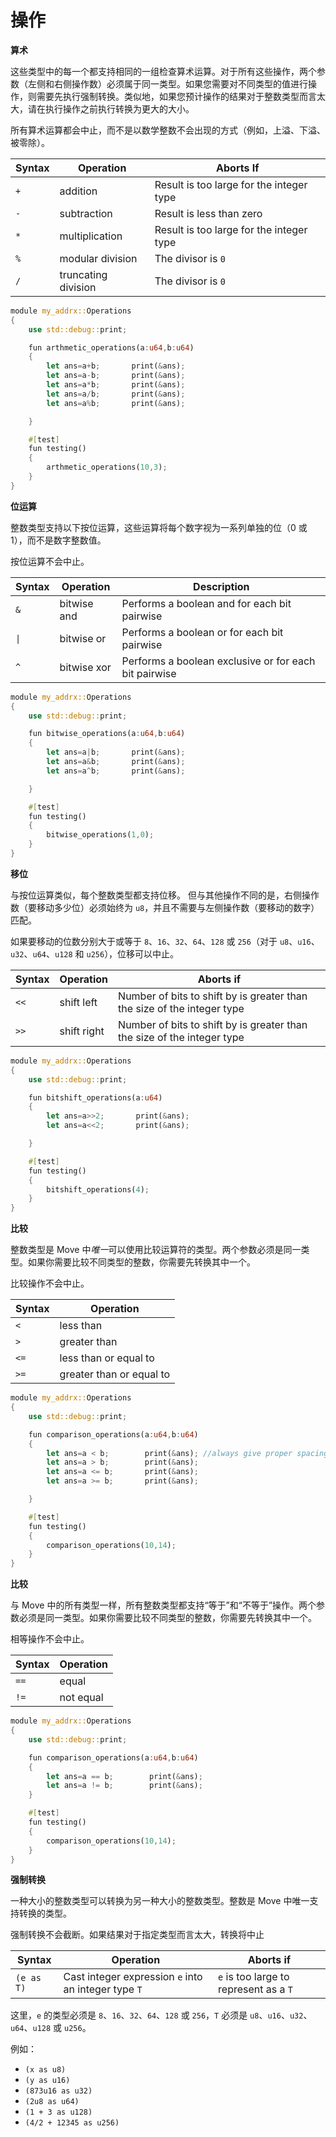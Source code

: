 # 操作

**算术**

这些类型中的每一个都支持相同的一组检查算术运算。对于所有这些操作，两个参数（左侧和右侧操作数）必须属于同一类型。如果您需要对不同类型的值进行操作，则需要先执行强制转换。类似地，如果您预计操作的结果对于整数类型而言太大，请在执行操作之前执行转换为更大的大小。

所有算术运算都会中止，而不是以数学整数不会出现的方式（例如，上溢、下溢、被零除）。

<!-- # Operations

**Arthmetic**

Each of these types supports the same set of checked arithmetic operations. For all of these operations, both arguments (the left and right side operands) _must_ be of the same type. If you need to operate over values of different types, you will need to first perform a cast. Similarly, if you expect the result of the operation to be too large for the integer type, perform a cast to a larger size before performing the operation.

All arithmetic operations abort instead of behaving in a way that mathematical integers would not (e.g., overflow, underflow, divide-by-zero). -->

| Syntax | Operation           | Aborts If                                |
| ------ | ------------------- | ---------------------------------------- |
| `+`    | addition            | Result is too large for the integer type |
| `-`    | subtraction         | Result is less than zero                 |
| `*`    | multiplication      | Result is too large for the integer type |
| `%`    | modular division    | The divisor is `0`                       |
| `/`    | truncating division | The divisor is `0`                       |

```rust
module my_addrx::Operations
{
    use std::debug::print;

    fun arthmetic_operations(a:u64,b:u64)
    {
        let ans=a+b;       print(&ans);
        let ans=a-b;       print(&ans);
        let ans=a*b;       print(&ans); 
        let ans=a/b;       print(&ans);
        let ans=a%b;       print(&ans);

    }

    #[test]
    fun testing()
    {
        arthmetic_operations(10,3);
    }
}
```

**位运算**

整数类型支持以下按位运算，这些运算将每个数字视为一系列单独的位（0 或 1），而不是数字整数值。

按位运算不会中止。

<!-- **Bitwise**

The integer types support the following bitwise operations that treat each number as a series of individual bits, either 0 or 1, instead of as numerical integer values.

Bitwise operations do not abort. -->

| Syntax | Operation   | Description                                           |
| ------ | ----------- | ----------------------------------------------------- |
| `&`    | bitwise and | Performs a boolean and for each bit pairwise          |
| `\|`   | bitwise or  | Performs a boolean or for each bit pairwise           |
| `^`    | bitwise xor | Performs a boolean exclusive or for each bit pairwise |

```rust
module my_addrx::Operations
{
    use std::debug::print;

    fun bitwise_operations(a:u64,b:u64)
    {
        let ans=a|b;       print(&ans);
        let ans=a&b;       print(&ans);
        let ans=a^b;       print(&ans);  

    }

    #[test]
    fun testing()
    {
        bitwise_operations(1,0);
    }
}
```

**移位**

与按位运算类似，每个整数类型都支持位移。  但与其他操作不同的是，右侧操作数（要移动多少位）必须始终为 `u8`，并且不需要与左侧操作数（要移动的数字）匹配。

如果要移动的位数分别大于或等于 `8`、`16`、`32`、`64`、`128` 或 `256`（对于 `u8`、`u16`、`u32`、`u64`、`u128` 和 `u256`），位移可以中止。

<!-- **Bitshift**

Similar to the bitwise operations, each integer type supports bit shifts. But unlike the other operations, the righthand side operand (how many bits to shift by) must _always_ be a `u8` and need not match the left side operand (the number you are shifting).

Bit shifts can abort if the number of bits to shift by is greater than or equal to `8`, `16`, `32`, `64`, `128` or `256` for `u8`, `u16`, `u32`, `u64`, `u128` and `u256` respectively. -->

| Syntax | Operation   | Aborts if                                                               |
| ------ | ----------- | ----------------------------------------------------------------------- |
| `<<`   | shift left  | Number of bits to shift by is greater than the size of the integer type |
| `>>`   | shift right | Number of bits to shift by is greater than the size of the integer type |

```rust
module my_addrx::Operations
{
    use std::debug::print;

    fun bitshift_operations(a:u64)
    {
        let ans=a>>2;       print(&ans);
        let ans=a<<2;       print(&ans);

    }

    #[test]
    fun testing()
    {
        bitshift_operations(4);
    }
}
```

**比较**

整数类型是 Move 中*唯一*可以使用比较运算符的类型。两个参数必须是同一类型。如果你需要比较不同类型的整数，你需要先转换其中一个。

比较操作不会中止。

<!-- **Comparision**

Integer types are the _only_ types in Move that can use the comparison operators. Both arguments need to be of the same type. If you need to compare integers of different types, you will need to cast one of them first.

Comparison operations do not abort. -->

| Syntax | Operation                |
| ------ | ------------------------ |
| `<`    | less than                |
| `>`    | greater than             |
| `<=`   | less than or equal to    |
| `>=`   | greater than or equal to |

```rust
module my_addrx::Operations
{
    use std::debug::print;

    fun comparison_operations(a:u64,b:u64)
    {
        let ans=a < b;        print(&ans); //always give proper spacing between comparison operator and the operands
        let ans=a > b;        print(&ans);
        let ans=a <= b;       print(&ans);  
        let ans=a >= b;       print(&ans);  

    }

    #[test]
    fun testing()
    {
        comparison_operations(10,14);
    }
}
```

**比较**

与 Move 中的所有类型一样，所有整数类型都支持“等于”和“不等于”操作。两个参数必须是同一类型。如果你需要比较不同类型的整数，你需要先转换其中一个。

相等操作不会中止。

<!-- **Equality**

Like all types with drop in Move, all integer types support the "equal" and "not equal" operations. Both arguments need to be of the same type. If you need to compare integers of different types, you will need to cast one of them first.

Equality operations do not abort. -->

| Syntax | Operation |
| ------ | --------- |
| `==`   | equal     |
| `!=`   | not equal |

```rust
module my_addrx::Operations
{
    use std::debug::print;

    fun comparison_operations(a:u64,b:u64)
    {
        let ans=a == b;        print(&ans);
        let ans=a != b;        print(&ans);
    }

    #[test]
    fun testing()
    {
        comparison_operations(10,14);
    }
}
```

**强制转换**

一种大小的整数类型可以转换为另一种大小的整数类型。整数是 Move 中唯一支持转换的类型。

强制转换不会截断。如果结果对于指定类型而言太大，转换将中止

<!-- **Casting**

Integer types of one size can be cast to integer types of another size. Integers are the only types in Move that support casting.

Casts _do not_ truncate. Casting will abort if the result is too large for the specified type -->

| Syntax     | Operation                                            | Aborts if                              |
| ---------- | ---------------------------------------------------- | -------------------------------------- |
| `(e as T)` | Cast integer expression `e` into an integer type `T` | `e` is too large to represent as a `T` |

这里，`e` 的类型必须是 `8`、`16`、`32`、`64`、`128` 或 `256`，`T` 必须是 `u8`、`u16`、`u32`、`u64`、`u128` 或 `u256`。

<!-- Here, the type of `e` must be `8`, `16`, `32`, `64`, `128` or `256` and `T` must be `u8`, `u16`, `u32`, `u64`, `u128` or `u256`. -->

例如：

* `(x as u8)`
* `(y as u16)`
* `(873u16 as u32)`
* `(2u8 as u64)`
* `(1 + 3 as u128)`
* `(4/2 + 12345 as u256)`
